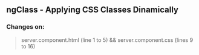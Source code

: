 ## ngClass - Applying CSS Classes Dinamically ##

### Changes on: ###
> server.component.html (line 1 to 5)  && server.component.css (lines 9 to 16)